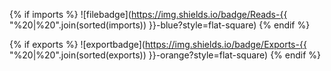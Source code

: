 {% if imports %} ![filebadge](https://img.shields.io/badge/Reads-{{ "%20|%20".join(sorted(imports)) }}-blue?style=flat-square) {% endif %}

{% if exports %} ![exportbadge](https://img.shields.io/badge/Exports-{{ "%20|%20".join(sorted(exports)) }}-orange?style=flat-square) {% endif %}
